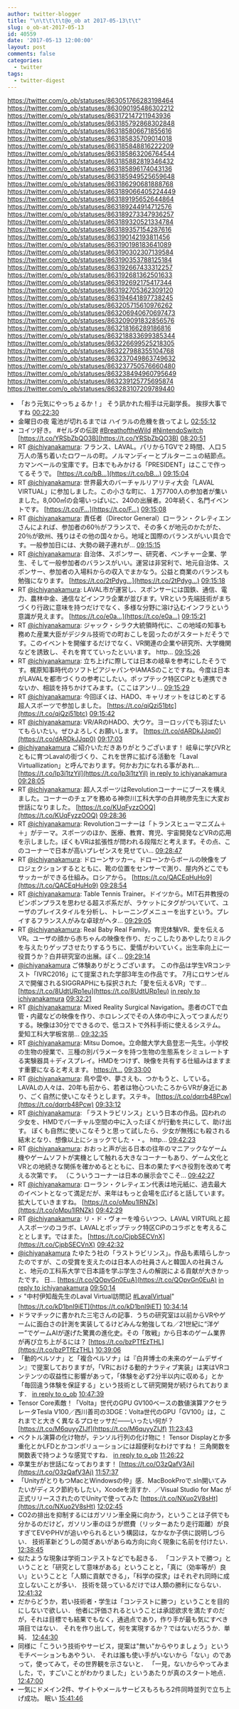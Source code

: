 ```yaml
---
author: twitter-blogger
title: "\n\t\t\t\t@o_ob at 2017-05-13\t\t"
slug: o_ob-at-2017-05-13
id: 40559
date: '2017-05-13 12:00:00'
layout: post
comments: false
categories:
  - twitter
tags:
  - twitter-digest
---
```


https://twitter.com/o_ob/statuses/863051766283198464 https://twitter.com/o_ob/statuses/863090195486302212 https://twitter.com/o_ob/statuses/863172147211943936 https://twitter.com/o_ob/statuses/863185792868302848 https://twitter.com/o_ob/statuses/863185806671855616 https://twitter.com/o_ob/statuses/863185835709014018 https://twitter.com/o_ob/statuses/863185848816222209 https://twitter.com/o_ob/statuses/863185863206764544 https://twitter.com/o_ob/statuses/863185882819346432 https://twitter.com/o_ob/statuses/863185896174043136 https://twitter.com/o_ob/statuses/863185949525659648 https://twitter.com/o_ob/statuses/863186290681888768 https://twitter.com/o_ob/statuses/863189066405224449 https://twitter.com/o_ob/statuses/863189195652644864 https://twitter.com/o_ob/statuses/863189244914712576 https://twitter.com/o_ob/statuses/863189273347936257 https://twitter.com/o_ob/statuses/863189320521334784 https://twitter.com/o_ob/statuses/863189357154287616 https://twitter.com/o_ob/statuses/863190142193811456 https://twitter.com/o_ob/statuses/863190198183641089 https://twitter.com/o_ob/statuses/863190302307139584 https://twitter.com/o_ob/statuses/863190353788125184 https://twitter.com/o_ob/statuses/863192667433312257 https://twitter.com/o_ob/statuses/863192681362501633 https://twitter.com/o_ob/statuses/863192692175417344 https://twitter.com/o_ob/statuses/863192705362309120 https://twitter.com/o_ob/statuses/863194641897738245 https://twitter.com/o_ob/statuses/863205715610976262 https://twitter.com/o_ob/statuses/863206940670697473 https://twitter.com/o_ob/statuses/863209091832856576 https://twitter.com/o_ob/statuses/863218166289186816 https://twitter.com/o_ob/statuses/863218833699385344 https://twitter.com/o_ob/statuses/863226699525218305 https://twitter.com/o_ob/statuses/863227988355104768 https://twitter.com/o_ob/statuses/863237049863749632 https://twitter.com/o_ob/statuses/863237750576660480 https://twitter.com/o_ob/statuses/863238494960795649 https://twitter.com/o_ob/statuses/863239125775695874 https://twitter.com/o_ob/statuses/863283107209789440  

*   「おう元気にやっちょるか！」 そう訊かれた相手は元副学長。 挨拶大事ですね [00:22:30](https://twitter.com/o_ob/statuses/863051766283198464)
*   金曜日の夜 電池が切れるまでは ハイラルの危機を救ってよし [02:55:12](https://twitter.com/o_ob/statuses/863090195486302212)
*   コイツ好き。 #ゼルダの伝説 [#BreathoftheWild](https://twitter.com/search?q=%23BreathoftheWild&src=hash) [#NintendoSwitch](https://twitter.com/search?q=%23NintendoSwitch&src=hash) [https://t.co/YRSbZbQO3B](https://t.co/YRSbZbQO3B) [08:20:51](https://twitter.com/o_ob/statuses/863172147211943936)
*   RT [@ichiyanakamura](https://twitter.com/ichiyanakamura): フランス、LAVAL。パリからTGVで２時間、人口５万人の落ち着いたロワールの町。ノルマンディーとブルターニュの結節点。カマンベールの宝庫です。日本でもみかける「PRESIDENT」はここで作ってるそうで。 [https://t.co/bB…](https://t.co/bB…) [09:15:04](https://twitter.com/o_ob/statuses/863185792868302848)
*   RT [@ichiyanakamura](https://twitter.com/ichiyanakamura): 世界最大のバーチャルリアリティ大会「LAVAL VIRTUAL」に参加しました。この小さな町に、１万7700人の参加者が集いました。8,000㎡の会場いっぱいに、240の出展者。20年続く、名門イベントです。 [https://t.co/F…](https://t.co/F…) [09:15:08](https://twitter.com/o_ob/statuses/863185806671855616)
*   RT [@ichiyanakamura](https://twitter.com/ichiyanakamura): 責任者（Director General）ローラン・クレティエンさんによれば、参加者の60％がフランスで、その多くが地元のかたがた、20％が欧州、残りはその他の国々から。地域と国際のバランスがいい具合です。一般参加日には、大勢の親子連れが… [09:15:15](https://twitter.com/o_ob/statuses/863185835709014018)
*   RT [@ichiyanakamura](https://twitter.com/ichiyanakamura): 自治体、スポンサー、研究者、ベンチャー企業、学生、そして一般参加者のバランスがいい。運営は非営利で、地元自治体、スポンサー、参加者の入場料からの収入でまかなう。公益と商業のバランスも勉強になります。 [https://t.co/2tPdyg…](https://t.co/2tPdyg…) [09:15:18](https://twitter.com/o_ob/statuses/863185848816222209)
*   RT [@ichiyanakamura](https://twitter.com/ichiyanakamura): LAVAL市が運営し、スポンサーには国鉄、通信、電力、農林中金、通信などインフラ企業が並びます。VRという先端技術がまちづくり行政に意味を持つだけでなく、多様な分野に溶け込むインフラという意識が見えます。 [https://t.co/e0a…](https://t.co/e0a…) [09:15:21](https://twitter.com/o_ob/statuses/863185863206764544)
*   RT [@ichiyanakamura](https://twitter.com/ichiyanakamura): ジャック・シラク大統領時代に、この地域の知事も務めた産業大臣がデジタル技術での町おこしを図ったのがスタートだそうです。このイベントを開催するだけでなく、VR関連の企業や研究所、大学機関などを誘致し、それを育てていったといいます。 http… [09:15:26](https://twitter.com/o_ob/statuses/863185882819346432)
*   RT [@ichiyanakamura](https://twitter.com/ichiyanakamura): 立ち上げに際しては日本の岐阜を参考にしたそうです。梶原知事時代のソフトピアジャパンやIAMASのことですね。今度は日本がLAVALを都市づくりの参考にしたい。ポップテック特区CiPとも連携できないか、相談を持ちかけてみます。（ここはアンリ… [09:15:29](https://twitter.com/o_ob/statuses/863185896174043136)
*   RT [@ichiyanakamura](https://twitter.com/ichiyanakamura): 今回ぼくは、HADO、キャリオットをはじめとする超人スポーツで参加しました。 [https://t.co/qiQzi51btc](https://t.co/qiQzi51btc) [09:15:42](https://twitter.com/o_ob/statuses/863185949525659648)
*   RT [@ichiyanakamura](https://twitter.com/ichiyanakamura): VR/ARのHADO、大ウケ。ヨーロッパでも羽ばたいてもらいたい。ぜひよろしくお願いします。 [https://t.co/dARDkJJqp0](https://t.co/dARDkJJqp0) [09:17:03](https://twitter.com/o_ob/statuses/863186290681888768)
*   [@ichiyanakamura](https://twitter.com/ichiyanakamura) ご紹介いただきありがとうございます！ 岐阜に学びVRとともに育つLavalの街づくり、これを世界に拡げる活動を「Laval Virtuallization」と呼んでおります。何かお力になれる事があれ… [https://t.co/Ip3i1tzYil](https://t.co/Ip3i1tzYil) [in reply to ichiyanakamura](https://twitter.com/ichiyanakamura/statuses/863185019434434560) [09:28:05](https://twitter.com/o_ob/statuses/863189066405224449)
*   RT [@ichiyanakamura](https://twitter.com/ichiyanakamura): 超人スポーツはRevolutionコーナーにブースを構えました。コーナーのチェアを務める神奈川工科大学の白井暁彦先生に大変お世話になりました。 [https://t.co/KUqFyzzOOQ](https://t.co/KUqFyzzOOQ) [09:28:36](https://twitter.com/o_ob/statuses/863189195652644864)
*   RT [@ichiyanakamura](https://twitter.com/ichiyanakamura): Revolutionコーナーは「トランスヒューマニズム＋＋」がテーマ。スポーツのほか、医療、教育、育児、宇宙開発などVRの応用を示しました。ぼくもVRは拡張性が問われる段階だと考えます。その点、このコーナーで日本が高いプレゼンスを見せてい… [09:28:47](https://twitter.com/o_ob/statuses/863189244914712576)
*   RT [@ichiyanakamura](https://twitter.com/ichiyanakamura): ドローンサッカー。ドローンからボールの映像をプロジェクションするとともに、靴の位置をセンサーで測り、屋内外どこでもサッカーができる仕組み。ロシアから。 [https://t.co/QACEqHuHo9](https://t.co/QACEqHuHo9) [09:28:54](https://twitter.com/o_ob/statuses/863189273347936257)
*   RT [@ichiyanakamura](https://twitter.com/ichiyanakamura): Table Tennis Trainer。ドイツから。MIT石井教授のピンポンプラスを思わせる超スポ系だが、ラケットにタグがついていて、ユーザのプレイスタイルを分析し、トレーニングメニューを出すという。プレイするフランス人がみな卓球がヘタ… [09:29:05](https://twitter.com/o_ob/statuses/863189320521334784)
*   RT [@ichiyanakamura](https://twitter.com/ichiyanakamura): Real Baby Real Family。育児体験VR、愛を伝えるVR。ユーザの顔から赤ちゃんの映像を作り、だっこしたりあやしたりミルクを与えたりゲップさせたりするうちに、愛情がわいていく。出生率向上に一役買うか？白井研究室の出展。ぼく… [09:29:14](https://twitter.com/o_ob/statuses/863189357154287616)
*   [@ichiyanakamura](https://twitter.com/ichiyanakamura) ご体験ありがとうございます。 この作品は学生VRコンテスト「IVRC2016」にて提案された学部3年生の作品です。 7月にロサンゼルスで開催されるSIGGRAPHにも採択された「愛を伝えるVR」です… [https://t.co/8UdtURp1eu](https://t.co/8UdtURp1eu) [in reply to ichiyanakamura](https://twitter.com/ichiyanakamura/statuses/863188547586727937) [09:32:21](https://twitter.com/o_ob/statuses/863190142193811456)
*   RT [@ichiyanakamura](https://twitter.com/ichiyanakamura): Mixed Reality Surgical Navigation。患者のCTで血管・内蔵などの映像を作り、ホロレンズでその人体の中に入ってつまんだりする。映像は30分でできるので、低コストで外科手術に使えるシステム。 愛知工科大学板宮朋… [09:32:35](https://twitter.com/o_ob/statuses/863190198183641089)
*   RT [@ichiyanakamura](https://twitter.com/ichiyanakamura): Mitsu Domoe。立命館大学大島登志一先生。小学校の生物の授業で、三種の別パラメータを持つ生物の生態系をシミュレートする実験器具＋ディスプレイ。HMDをつけず、映像を共有する仕組みはますます重要になると考えます。 [https://t…](https://t…) [09:33:00](https://twitter.com/o_ob/statuses/863190302307139584)
*   RT [@ichiyanakamura](https://twitter.com/ichiyanakamura): 鳥や雲や、夢さえも、つかもうと、している。 LAVALの人々は、20年も前から、若者は物心ついたころからVRが身近にあり、ごく自然に使いこなそうとします。ステキ。 [https://t.co/dqrrb48Pcw](https://t.co/dqrrb48Pcw) [09:33:12](https://twitter.com/o_ob/statuses/863190353788125184)
*   RT [@ichiyanakamura](https://twitter.com/ichiyanakamura): 「ラストラビリンス」という日本の作品。囚われの少女を、HMDでバーチャル空間の中に入ったぼくが行動を共にして、助け出す。 ぼくも自然に使いこなそうと思って試したら、少女が無残にも殺される結末となり、想像以上にショックでした・・。 http… [09:42:23](https://twitter.com/o_ob/statuses/863192667433312257)
*   RT [@ichiyanakamura](https://twitter.com/ichiyanakamura): おおっと声が出る日本の往年のマニアックなゲーム機やゲームソフトが実機として触れる大きなコーナーもあり、ゲーム文化とVRとの地続きな関係を確かめるとともに、日本の果たすべき役割を改めて考える次第です。 （こういうコーナーは日本の展示会でこそ… [09:42:27](https://twitter.com/o_ob/statuses/863192681362501633)
*   RT [@ichiyanakamura](https://twitter.com/ichiyanakamura): ローラン・クレティエン代表は地元紙に、過去最大のイベントとなって満足だが、来年はもっと会場を広げると話しています。拡大していきますね。 [https://t.co/oMpu1lRNZk](https://t.co/oMpu1lRNZk) [09:42:29](https://twitter.com/o_ob/statuses/863192692175417344)
*   RT [@ichiyanakamura](https://twitter.com/ichiyanakamura): リ・ド・ヴォーを喰らいつつ、LAVAL VIRTURLと超人スポーツのコラボ、LAVALとポップテック特区CiPのコラボとを考えることとします。ではまた。 [https://t.co/CjpbSECVnX](https://t.co/CjpbSECVnX) [09:42:32](https://twitter.com/o_ob/statuses/863192705362309120)
*   [@ichiyanakamura](https://twitter.com/ichiyanakamura) たゆたう社の「ラストラビリンス」。作品も素晴らしかったのですが、この受賞を支えたのは日本人の社員さんと韓国人の社員さんと、地元の工科系大学で日本語を学ぶ学生さんの解説による貢献が大きかったです。 日… [https://t.co/QOpvGn0EuA](https://t.co/QOpvGn0EuA) [in reply to ichiyanakamura](https://twitter.com/ichiyanakamura/statuses/863190556100280320) [09:50:14](https://twitter.com/o_ob/statuses/863194641897738245)
*   ⚡️ "中村伊知哉先生のLaval Virtual訪問記 [#LavalVirtual](https://twitter.com/search?q=%23LavalVirtual&src=hash)" [https://t.co/kD1bnI9iET](https://t.co/kD1bnI9iET) [10:34:14](https://twitter.com/o_ob/statuses/863205715610976262)
*   ドラマチックに書かれた三宅さんの記事．うちの研究室は以前からVRやゲームに面白さの計測を実装してるけどみんな勉強してね／21世紀に“洋ゲー”でゲームAIが遂げた驚異の進化史。その「敗戦」から日本のゲーム業界が再び立ち上がるには？ [https://t.co/bzPTfEzTHL](https://t.co/bzPTfEzTHL) [10:39:06](https://twitter.com/o_ob/statuses/863206940670697473)
*   「動的ペルソナ」と「複合ペルソナ」は『白井博士の未来のゲームデザイン』で提案しておりますが，「VRにおける動的ナラティブ実装」は実はVRコンテンツの収益性に影響があって，「体験を必ず2分半以内に収める」とか「毎回違う体験を保証する」という技術として研究開発が続けられております． [in reply to o_ob](https://twitter.com/o_ob/statuses/863206940670697473) [10:47:39](https://twitter.com/o_ob/statuses/863209091832856576)
*   Tensor Core素敵！「Volta」世代のGPU GV100ベースの数値演算アクセラレータTesla V100／西川善司の3DGE：Volta世代のGPU「GV100」は，これまでと大きく異なるプロセッサだ――いったい何が？ [https://t.co/M6quyyZIJf](https://t.co/M6quyyZIJf) [11:23:43](https://twitter.com/o_ob/statuses/863218166289186816)
*   ベクトル演算の化け物が，テンソル行列の化け物に！ Tensor Displayとか多重化とかLFDとかコンボリューションには超便利なわけですね！ 三角関数を関数表で持つような感覚ですね． [in reply to o_ob](https://twitter.com/o_ob/statuses/863218166289186816) [11:26:22](https://twitter.com/o_ob/statuses/863218833699385344)
*   卒業生がお世話になっております！ [https://t.co/O3zQafV3Aj](https://t.co/O3zQafV3Aj) [11:57:37](https://twitter.com/o_ob/statuses/863226699525218305)
*   「UnityがとりもつMacとWindowsの仲」感．MacBookProで.sln開いてみたいがディスク節約もしたい，Xcodeを消すか．／Visual Studio for Mac が正式リリースされたのでUnityで使ってみた [https://t.co/NXuo2V8sHt](https://t.co/NXuo2V8sHt) [12:02:45](https://twitter.com/o_ob/statuses/863227988355104768)
*   CO2の排出を抑制するにはガソリン車全廃に向かう，ということは子供でも分かるのだけど，ガソリン車のほうが燃費（リッターあたり走行距離）が良すぎてEVやPHVが追いやられるという構図は，なかなか子供に説明しづらい． 技術革新どうしの鬩ぎあいがあらぬ方向に向く現象に名前を付けたい． [12:38:45](https://twitter.com/o_ob/statuses/863237049863749632)
*   似たような現象は学術コンテストなどでも起きる． 「コンテストで勝つ」ということと「研究として意味がある」ということと，「真に（効率等が）良い」ということと「人類に貢献できる」，「科学の探求」はそれぞれ同時に成立しないことが多い． 技術を競っているだけでは人類の勝利にならない． [12:41:32](https://twitter.com/o_ob/statuses/863237750576660480)
*   だからどうか，若い技術者・学生は「コンテストに勝つ」ということを目的にしないで欲しい． 他者に評価されるということは承認欲求を満たすのだが，それは目標でも結果でもなく，通過点であり，作り手が最も気にすべき項目ではない． それを作り出して，何を実現するか？ではないだろうか．単純． [12:44:30](https://twitter.com/o_ob/statuses/863238494960795649)
*   同様に「こういう技術やサービス，提案は"無い"からやりましょう」というモチベーションもあやうい． それは誰も使い手がいないから「ない」のであって，使ってみて，その世界観を示さないと． 「一見，ないからやってみました，で，すごいことがわかりました」というあたりが真のスタート地点． [12:47:00](https://twitter.com/o_ob/statuses/863239125775695874)
*   一気にドメイン2件、サイトやメールサービスもろもろ2件同時並列で立ち上げ成功。 眠い [15:41:46](https://twitter.com/o_ob/statuses/863283107209789440)